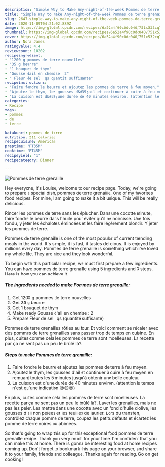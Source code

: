 ```yaml
---
description: "Simple Way to Make Any-night-of-the-week Pommes de terre grenaille"
title: "Simple Way to Make Any-night-of-the-week Pommes de terre grenaille"
slug: 2647-simple-way-to-make-any-night-of-the-week-pommes-de-terre-grenaille
date: 2020-11-09T04:21:02.889Z
image: https://img-global.cpcdn.com/recipes/6a52a4f90c0dc040/751x532cq70/pommes-de-terre-grenaille-photo-principale-de-la-recette.jpg
thumbnail: https://img-global.cpcdn.com/recipes/6a52a4f90c0dc040/751x532cq70/pommes-de-terre-grenaille-photo-principale-de-la-recette.jpg
cover: https://img-global.cpcdn.com/recipes/6a52a4f90c0dc040/751x532cq70/pommes-de-terre-grenaille-photo-principale-de-la-recette.jpg
author: Nora James
ratingvalue: 4.4
reviewcount: 10202
recipeingredient:
- "1200 g pommes de terre nouvelles"
- "35 g beurre"
- "1 bouquet de thym"
- "Gousse dail en chemise  2"
- " Fleur de sel  qs quantit suffisante"
recipeinstructions:
- "Faire fondre le beurre et ajoutez les pommes de terre à feu moyen."
- "Ajoutez le thym, les gousses d&#39;ail et continuer à cuire à feu moyen en remuant toutes les 5 minutes jusqu&#39;à obtenir une belle couleur."
- "La cuisson est d&#39;une durée de 40 minutes environ. (attention le temps n&#39;est qu&#39;une indication 😉😉😉)"
categories:
- Recipe
tags:
- pommes
- de
- terre

katakunci: pommes de terre 
nutrition: 211 calories
recipecuisine: American
preptime: "PT35M"
cooktime: "PT45M"
recipeyield: "1"
recipecategory: Dinner

---
```



![Pommes de terre grenaille](https://img-global.cpcdn.com/recipes/6a52a4f90c0dc040/751x532cq70/pommes-de-terre-grenaille-photo-principale-de-la-recette.jpg)

Hey everyone, it's Louise, welcome to our recipe page. Today, we're going to prepare a special dish, pommes de terre grenaille. One of my favorites food recipes. For mine, I am going to make it a bit unique. This will be really delicious.

Rincer les pommes de terre sans les éplucher. Dans une cocotte minute, faire fondre le beurre dans l&#39;huile pour éviter qu&#39;il ne noircisse. Une fois fondu, y jeter les échalotes émincées et les faire légèrement blondir. Y jeter les pommes de terre.

Pommes de terre grenaille is one of the most popular of current trending meals in the world. It's simple, it is fast, it tastes delicious. It is enjoyed by millions every day. Pommes de terre grenaille is something which I've loved my whole life. They are nice and they look wonderful.


To begin with this particular recipe, we must first prepare a few ingredients. You can have pommes de terre grenaille using 5 ingredients and 3 steps. Here is how you can achieve it.

<!--inarticleads1-->

##### The ingredients needed to make Pommes de terre grenaille:

1. Get 1200 g pommes de terre nouvelles
1. Get 35 g beurre
1. Get 1 bouquet de thym
1. Make ready Gousse d&#39;ail en chemise : 2
1. Prepare  Fleur de sel : qs (quantité suffisante)


Pommes de terre grenailles rôties au four. Et voici comment se régaler avec des pommes de terre grenailles sans passer trop de temps en cuisine. En plus, cuites comme cela les pommes de terre sont moelleuses. La recette par ça ne sent pas un peu le brûlé là?. 

<!--inarticleads2-->

##### Steps to make Pommes de terre grenaille:

1. Faire fondre le beurre et ajoutez les pommes de terre à feu moyen.
1. Ajoutez le thym, les gousses d&#39;ail et continuer à cuire à feu moyen en remuant toutes les 5 minutes jusqu&#39;à obtenir une belle couleur.
1. La cuisson est d&#39;une durée de 40 minutes environ. (attention le temps n&#39;est qu&#39;une indication 😉😉😉)


En plus, cuites comme cela les pommes de terre sont moelleuses. La recette par ça ne sent pas un peu le brûlé là?. Laver les grenailles, mais ne pas les peler. Les mettre dans une cocotte avec un fond d&#39;huile d&#39;olive, les gousses d&#39;ail non pelées et les feuilles de laurier. Lors du transfert, contrôlez chaque pomme de terre, coupez les petits défauts et écartez les pomme de terre noires ou abimées. 

So that's going to wrap this up for this exceptional food pommes de terre grenaille recipe. Thank you very much for your time. I'm confident that you can make this at home. There is gonna be interesting food at home recipes coming up. Don't forget to bookmark this page on your browser, and share it to your family, friends and colleague. Thanks again for reading. Go on get cooking!
